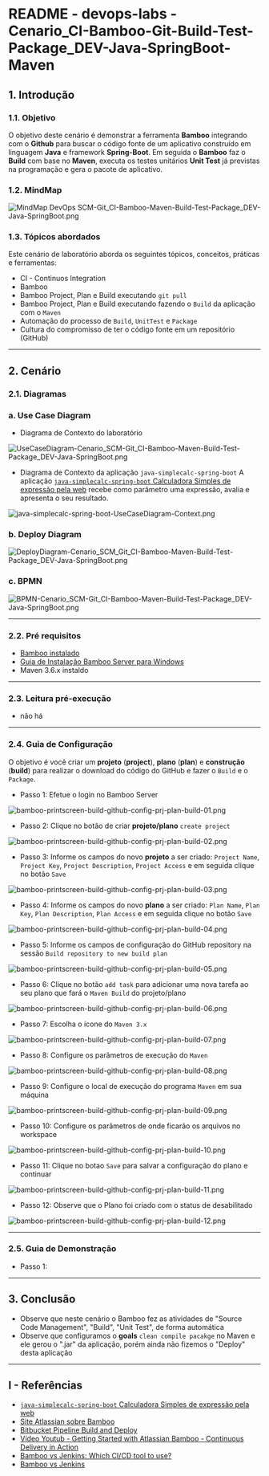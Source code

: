 # README - devops-labs - Cenario_CI-Bamboo-Git-Build-Test-Package_DEV-Java-SpringBoot-Maven

## 1. Introdução

### 1.1. Objetivo
O objetivo deste cenário é demonstrar a ferramenta **Bamboo** integrando com o **Github** para buscar o código fonte de um aplicativo construído em linguagem **Java** e framework **Spring-Boot**. Em seguida o **Bamboo** faz o **Build** com base no **Maven**, executa os testes unitários **Unit Test** já previstas na programação e gera o pacote de aplicativo.

### 1.2. MindMap
![MindMap DevOps SCM-Git_CI-Bamboo-Maven-Build-Test-Package_DEV-Java-SpringBoot.png](mind-maps/MindMap%20DevOps%20SCM-Git_CI-Bamboo-Maven-Build-Test-Package_DEV-Java-SpringBoot.png)


### 1.3. Tópicos abordados
Este cenário de laboratório aborda os seguintes tópicos, conceitos, práticas e ferramentas:
* CI - Continuos Integration
* Bamboo
* Bamboo Project, Plan e Build executando `git pull`
* Bamboo Project, Plan e Build executando  fazendo o `Build` da aplicação com o `Maven`
* Automação do processo de `Build`, `UnitTest` e `Package`
* Cultura do compromisso de ter o código fonte em um repositório (GitHub)

---
## 2. Cenário

### 2.1. Diagramas 

### a. Use Case Diagram

* Diagrama de Contexto do laboratório

![UseCaseDiagram-Cenario_SCM-Git_CI-Bamboo-Maven-Build-Test-Package_DEV-Java-SpringBoot.png](uml-diagrams/UseCaseDiagram-Cenario_SCM-Git_CI-Bamboo-Maven-Build-Test-Package_DEV-Java-SpringBoot.png)

* Diagrama de Contexto da aplicação `java-simplecalc-spring-boot`
A aplicação [`java-simplecalc-spring-boot` Calculadora Simples de expressão pela web](https://github.com/josemarsilva/java-simplecalc-spring-boot) recebe como parâmetro uma expressão, avalia e apresenta o seu resultado.

![java-simplecalc-spring-boot-UseCaseDiagram-Context.png](https://github.com/josemarsilva/java-simplecalc-spring-boot/blob/master/doc/UseCaseDiagram-Context.png)


### b. Deploy Diagram
![DeployDiagram-Cenario_SCM_Git_CI-Bamboo-Maven-Build-Test-Package_DEV-Java-SpringBoot.png](uml-diagrams/DeployDiagram-Cenario_SCM_Git_CI-Bamboo-Maven-Build-Test-Package_DEV-Java-SpringBoot.png)



### c. BPMN
![BPMN-Cenario_SCM-Git_CI-Bamboo-Maven-Build-Test-Package_DEV-Java-SpringBoot.png](bpmn-diagrams/BPMN-Cenario_SCM-Git_CI-Bamboo-Maven-Build-Test-Package_DEV-Java-SpringBoot.png)


---
### 2.2. Pré requisitos

* [Bamboo instalado](https://github.com/josemarsilva/eval-jenkins)
* [Guia de Instalação Bamboo Server para Windows](README-GuiaInstalacao-Bambo-Windows.md)
* Maven 3.6.x instaldo


---
### 2.3. Leitura pré-execução

* não há

---
### 2.4. Guia de Configuração
O objetivo é você criar um **projeto** (__project__), **plano** (__plan__) e **construção** (__build__) para realizar o download do código do GitHub e fazer o `Build` e o `Package`.

* Passo 1: Efetue o login no Bamboo Server

![bamboo-printscreen-build-github-config-prj-plan-build-01.png](images/bamboo-printscreen-build-github-config-prj-plan-build-01.png)

* Passo 2: Clique no botão de criar **projeto/plano** `create project`

![bamboo-printscreen-build-github-config-prj-plan-build-02.png](images/bamboo-printscreen-build-github-config-prj-plan-build-02.png)

* Passo 3: Informe os campos do novo **projeto** a ser criado: `Project Name`, `Project Key`, `Project Description`, `Project Access` e em seguida clique no botão `Save`

![bamboo-printscreen-build-github-config-prj-plan-build-03.png](images/bamboo-printscreen-build-github-config-prj-plan-build-03.png)

* Passo 4: Informe os campos do novo **plano** a ser criado: `Plan Name`, `Plan Key`, `Plan Description`, `Plan Access` e em seguida clique no botão `Save`

![bamboo-printscreen-build-github-config-prj-plan-build-04.png](images/bamboo-printscreen-build-github-config-prj-plan-build-04.png)

* Passo 5: Informe os campos de configuração do GitHub repository na sessão `Build repository to new build plan`

![bamboo-printscreen-build-github-config-prj-plan-build-05.png](images/bamboo-printscreen-build-github-config-prj-plan-build-05.png)

* Passo 6: Clique no botão `add task` para adicionar uma nova tarefa ao seu plano que fará o `Maven Build` do projeto/plano

![bamboo-printscreen-build-github-config-prj-plan-build-06.png](images/bamboo-printscreen-build-github-config-prj-plan-build-06.png)

* Passo 7: Escolha o ícone do `Maven 3.x`

![bamboo-printscreen-build-github-config-prj-plan-build-07.png](images/bamboo-printscreen-build-github-config-prj-plan-build-07.png)

* Passo 8: Configure os parâmetros de execução do `Maven`

![bamboo-printscreen-build-github-config-prj-plan-build-08.png](images/bamboo-printscreen-build-github-config-prj-plan-build-08.png)

* Passo 9: Configure o local de execução do programa `Maven` em sua máquina

![bamboo-printscreen-build-github-config-prj-plan-build-09.png](images/bamboo-printscreen-build-github-config-prj-plan-build-09.png)

* Passo 10: Configure os parâmetros de onde ficarão os arquivos no workspace

![bamboo-printscreen-build-github-config-prj-plan-build-10.png](images/bamboo-printscreen-build-github-config-prj-plan-build-10.png)

* Passo 11: Clique no botao `Save` para salvar a configuração do plano e continuar

![bamboo-printscreen-build-github-config-prj-plan-build-11.png](images/bamboo-printscreen-build-github-config-prj-plan-build-11.png)

* Passo 12: Observe que o Plano foi criado com o status de desabilitado

![bamboo-printscreen-build-github-config-prj-plan-build-12.png](images/bamboo-printscreen-build-github-config-prj-plan-build-12.png)


---
### 2.5. Guia de Demonstração

* Passo 1: 


---
## 3. Conclusão
* Observe que neste cenário o Bamboo fez as atividades de "Source Code Management", "Build", "Unit Test", de forma automática
* Observe que configuramos o __goals__ `clean compile pacakge` no Maven e ele gerou o ".jar" da aplicação, porém ainda não fizemos o "Deploy" desta aplicação 

---
## I - Referências

* [`java-simplecalc-spring-boot` Calculadora Simples de expressão pela web](https://github.com/josemarsilva/java-simplecalc-spring-boot)
* [Site Atlassian sobre Bamboo](https://br.atlassian.com/software/bamboo)
* [Bitbucket Pipeline Build and Deploy](https://bitbucket.org/product/features/pipelines)
* [Vídeo Youtub - Getting Started with Atlassian Bamboo - Continuous Delivery in Action](https://www.youtube.com/watch?v=rG-XxVYNS4c)
* [Bamboo vs Jenkins: Which CI/CD tool to use?](https://blog.valiantys.com/en/dev-tools-en/jenkins-vs-bamboo/)
* [Bamboo vs Jenkins](https://www.automation-consultants.com/bamboo-vs-jenkins/)
